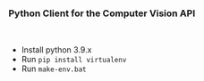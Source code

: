 ### **Python Client for the Computer Vision API**

<br>

- Install python 3.9.x
- Run `pip install virtualenv`
- Run `make-env.bat`

<br>